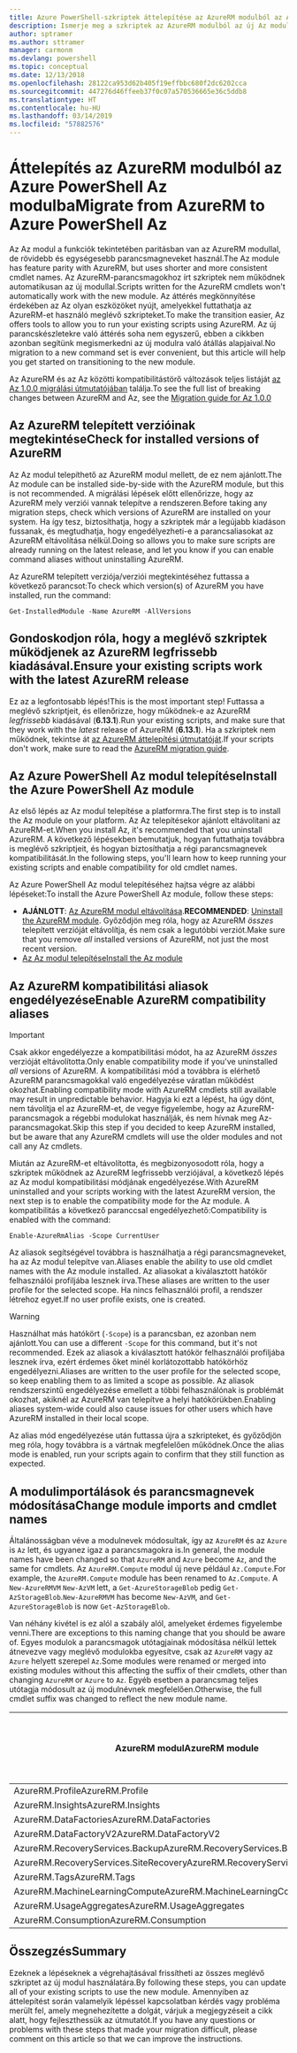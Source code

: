 ```yaml
---
title: Azure PowerShell-szkriptek áttelepítése az AzureRM modulból az Az modulba
description: Ismerje meg a szkriptek az AzureRM modulból az új Az modulba való áttelepítésére szolgáló lépéseket és eszközöket.
author: sptramer
ms.author: sttramer
manager: carmonm
ms.devlang: powershell
ms.topic: conceptual
ms.date: 12/13/2018
ms.openlocfilehash: 28122ca953d62b405f19effbbc680f2dc6202cca
ms.sourcegitcommit: 447276d46ffeeb37f0c07a570536665e36c5ddb8
ms.translationtype: HT
ms.contentlocale: hu-HU
ms.lasthandoff: 03/14/2019
ms.locfileid: "57882576"
---
```

# <a name="migrate-from-azurerm-to-azure-powershell-az"></a><span data-ttu-id="38904-103">Áttelepítés az AzureRM modulból az Azure PowerShell Az modulba</span><span class="sxs-lookup"><span data-stu-id="38904-103">Migrate from AzureRM to Azure PowerShell Az</span></span>

<span data-ttu-id="38904-104">Az Az modul a funkciók tekintetében paritásban van az AzureRM modullal, de rövidebb és egységesebb parancsmagneveket használ.</span><span class="sxs-lookup"><span data-stu-id="38904-104">The Az module has feature parity with AzureRM, but uses shorter and more consistent cmdlet names.</span></span>
<span data-ttu-id="38904-105">Az AzureRM-parancsmagokhoz írt szkriptek nem működnek automatikusan az új modullal.</span><span class="sxs-lookup"><span data-stu-id="38904-105">Scripts written for the AzureRM cmdlets won't automatically work with the new module.</span></span> <span data-ttu-id="38904-106">Az áttérés megkönnyítése érdekében az Az olyan eszközöket nyújt, amelyekkel futtathatja az AzureRM-et használó meglévő szkripteket.</span><span class="sxs-lookup"><span data-stu-id="38904-106">To make the transition easier, Az offers tools to allow you to run your existing scripts using AzureRM.</span></span> <span data-ttu-id="38904-107">Az új parancskészletekre való áttérés soha nem egyszerű, ebben a cikkben azonban segítünk megismerkedni az új modulra való átállás alapjaival.</span><span class="sxs-lookup"><span data-stu-id="38904-107">No migration to a new command set is ever convenient, but this article will help you get started on transitioning to the new module.</span></span>

<span data-ttu-id="38904-108">Az AzureRM és az Az közötti kompatibilitástörő változások teljes listáját [az Az 1.0.0 migrálási útmutatójában](migrate-az-1.0.0.md) találja.</span><span class="sxs-lookup"><span data-stu-id="38904-108">To see the full list of breaking changes between AzureRM and Az, see the [Migration guide for Az 1.0.0](migrate-az-1.0.0.md)</span></span>

## <a name="check-for-installed-versions-of-azurerm"></a><span data-ttu-id="38904-109">Az AzureRM telepített verzióinak megtekintése</span><span class="sxs-lookup"><span data-stu-id="38904-109">Check for installed versions of AzureRM</span></span>

<span data-ttu-id="38904-110">Az Az modul telepíthető az AzureRM modul mellett, de ez nem ajánlott.</span><span class="sxs-lookup"><span data-stu-id="38904-110">The Az module can be installed side-by-side with the AzureRM module, but this is not recommended.</span></span> <span data-ttu-id="38904-111">A migrálási lépések előtt ellenőrizze, hogy az AzureRM mely verziói vannak telepítve a rendszeren.</span><span class="sxs-lookup"><span data-stu-id="38904-111">Before taking any migration steps, check which versions of AzureRM are installed on your system.</span></span> <span data-ttu-id="38904-112">Ha így tesz, biztosíthatja, hogy a szkriptek már a legújabb kiadáson fussanak, és megtudhatja, hogy engedélyezheti-e a parancsaliasokat az AzureRM eltávolítása nélkül.</span><span class="sxs-lookup"><span data-stu-id="38904-112">Doing so allows you to make sure scripts are already running on the latest release, and let you know if you can enable command aliases without uninstalling AzureRM.</span></span>

<span data-ttu-id="38904-113">Az AzureRM telepített verziója/verziói megtekintéséhez futtassa a következő parancsot:</span><span class="sxs-lookup"><span data-stu-id="38904-113">To check which version(s) of AzureRM you have installed, run the command:</span></span>

```powershell-interactive
Get-InstalledModule -Name AzureRM -AllVersions
```

## <a name="ensure-your-existing-scripts-work-with-the-latest-azurerm-release"></a><span data-ttu-id="38904-114">Gondoskodjon róla, hogy a meglévő szkriptek működjenek az AzureRM legfrissebb kiadásával.</span><span class="sxs-lookup"><span data-stu-id="38904-114">Ensure your existing scripts work with the latest AzureRM release</span></span>

<span data-ttu-id="38904-115">Ez az a legfontosabb lépés!</span><span class="sxs-lookup"><span data-stu-id="38904-115">This is the most important step!</span></span> <span data-ttu-id="38904-116">Futtassa a meglévő szkriptjeit, és ellenőrizze, hogy működnek-e az AzureRM _legfrissebb_ kiadásával (__6.13.1__).</span><span class="sxs-lookup"><span data-stu-id="38904-116">Run your existing scripts, and make sure that they work with the _latest_ release of AzureRM (__6.13.1__).</span></span> <span data-ttu-id="38904-117">Ha a szkriptek nem működnek, tekintse át [az AzureRM áttelepítési útmutatóját](/powershell/azure/azurerm/migration-guide.6.0.0).</span><span class="sxs-lookup"><span data-stu-id="38904-117">If your scripts don't work, make sure to read the [AzureRM migration guide](/powershell/azure/azurerm/migration-guide.6.0.0).</span></span>

## <a name="install-the-azure-powershell-az-module"></a><span data-ttu-id="38904-118">Az Azure PowerShell Az modul telepítése</span><span class="sxs-lookup"><span data-stu-id="38904-118">Install the Azure PowerShell Az module</span></span>

<span data-ttu-id="38904-119">Az első lépés az Az modul telepítése a platformra.</span><span class="sxs-lookup"><span data-stu-id="38904-119">The first step is to install the Az module on your platform.</span></span> <span data-ttu-id="38904-120">Az Az telepítésekor ajánlott eltávolítani az AzureRM-et.</span><span class="sxs-lookup"><span data-stu-id="38904-120">When you install Az, it's recommended that you uninstall AzureRM.</span></span> <span data-ttu-id="38904-121">A következő lépésekben bemutatjuk, hogyan futtathatja továbbra is meglévő szkriptjeit, és hogyan biztosíthatja a régi parancsmagnevek kompatibilitását.</span><span class="sxs-lookup"><span data-stu-id="38904-121">In the following steps, you'll learn how to keep running your existing scripts and enable compatibility for old cmdlet names.</span></span>

<span data-ttu-id="38904-122">Az Azure PowerShell Az modul telepítéséhez hajtsa végre az alábbi lépéseket:</span><span class="sxs-lookup"><span data-stu-id="38904-122">To install the Azure PowerShell Az module, follow these steps:</span></span>

* <span data-ttu-id="38904-123">__AJÁNLOTT__: [Az AzureRM modul eltávolítása](/powershell/azure/uninstall-az-ps#uninstall-the-azurerm-module).</span><span class="sxs-lookup"><span data-stu-id="38904-123">__RECOMMENDED__: [Uninstall the AzureRM module](/powershell/azure/uninstall-az-ps#uninstall-the-azurerm-module).</span></span>
  <span data-ttu-id="38904-124">Győződjön meg róla, hogy az AzureRM _összes_ telepített verzióját eltávolítja, és nem csak a legutóbbi verziót.</span><span class="sxs-lookup"><span data-stu-id="38904-124">Make sure that you remove _all_ installed versions of AzureRM, not just the most recent version.</span></span>
* [<span data-ttu-id="38904-125">Az Az modul telepítése</span><span class="sxs-lookup"><span data-stu-id="38904-125">Install the Az module</span></span>](install-az-ps.md)

## <a name="a-namealiasesenable-azurerm-compatibility-aliases"></a><span data-ttu-id="38904-126"><a name="aliases"/>Az AzureRM kompatibilitási aliasok engedélyezése</span><span class="sxs-lookup"><span data-stu-id="38904-126"><a name="aliases"/>Enable AzureRM compatibility aliases</span></span> 

> [!IMPORTANT]
>
> <span data-ttu-id="38904-127">Csak akkor engedélyezze a kompatibilitási módot, ha az AzureRM _összes_ verzióját eltávolította.</span><span class="sxs-lookup"><span data-stu-id="38904-127">Only enable compatibility mode if you've uninstalled _all_ versions of AzureRM.</span></span> <span data-ttu-id="38904-128">A kompatibilitási mód a továbbra is elérhető AzureRM parancsmagokkal való engedélyezése váratlan működést okozhat.</span><span class="sxs-lookup"><span data-stu-id="38904-128">Enabling compatibility mode with AzureRM cmdlets still available may result in unpredictable behavior.</span></span> <span data-ttu-id="38904-129">Hagyja ki ezt a lépést, ha úgy dönt, nem távolítja el az AzureRM-et, de vegye figyelembe, hogy az AzureRM-parancsmagok a régebbi modulokat használják, és nem hívnak meg Az-parancsmagokat.</span><span class="sxs-lookup"><span data-stu-id="38904-129">Skip this step if you decided to keep AzureRM installed, but be aware that any AzureRM cmdlets will use the older modules and not call any Az cmdlets.</span></span>

<span data-ttu-id="38904-130">Miután az AzureRM-et eltávolította, és megbizonyosodott róla, hogy a szkriptek működnek az AzureRM legfrissebb verziójával, a következő lépés az Az modul kompatibilitási módjának engedélyezése.</span><span class="sxs-lookup"><span data-stu-id="38904-130">With AzureRM uninstalled and your scripts working with the latest AzureRM version, the next step is to enable the compatibility mode for the Az module.</span></span> <span data-ttu-id="38904-131">A kompatibilitás a következő paranccsal engedélyezhető:</span><span class="sxs-lookup"><span data-stu-id="38904-131">Compatibility is enabled with the command:</span></span>

```powershell-interactive
Enable-AzureRmAlias -Scope CurrentUser
```

<span data-ttu-id="38904-132">Az aliasok segítségével továbbra is használhatja a régi parancsmagneveket, ha az Az modul telepítve van.</span><span class="sxs-lookup"><span data-stu-id="38904-132">Aliases enable the ability to use old cmdlet names with the Az module installed.</span></span> <span data-ttu-id="38904-133">Az aliasokat a kiválasztott hatókör felhasználói profiljába lesznek írva.</span><span class="sxs-lookup"><span data-stu-id="38904-133">These aliases are written to the user profile for the selected scope.</span></span> <span data-ttu-id="38904-134">Ha nincs felhasználói profil, a rendszer létrehoz egyet.</span><span class="sxs-lookup"><span data-stu-id="38904-134">If no user profile exists, one is created.</span></span>

> [!WARNING]
>
> <span data-ttu-id="38904-135">Használhat más hatókört (`-Scope`) is a parancsban, ez azonban nem ajánlott.</span><span class="sxs-lookup"><span data-stu-id="38904-135">You can use a different `-Scope` for this command, but it's not recommended.</span></span> <span data-ttu-id="38904-136">Ezek az aliasok a kiválasztott hatókör felhasználói profiljába lesznek írva, ezért érdemes őket minél korlátozottabb hatókörhöz engedélyezni.</span><span class="sxs-lookup"><span data-stu-id="38904-136">Aliases are written to the user profile for the selected scope, so keep enabling them to as limited a scope as possible.</span></span> <span data-ttu-id="38904-137">Az aliasok rendszerszintű engedélyezése emellett a többi felhasználónak is problémát okozhat, akiknél az AzureRM van telepítve a helyi hatókörükben.</span><span class="sxs-lookup"><span data-stu-id="38904-137">Enabling aliases system-wide could also cause issues for other users which have AzureRM installed in their local scope.</span></span>

<span data-ttu-id="38904-138">Az alias mód engedélyezése után futtassa újra a szkripteket, és győződjön meg róla, hogy továbbra is a vártnak megfelelően működnek.</span><span class="sxs-lookup"><span data-stu-id="38904-138">Once the alias mode is enabled, run your scripts again to confirm that they still function as expected.</span></span> 

## <a name="change-module-imports-and-cmdlet-names"></a><span data-ttu-id="38904-139">A modulimportálások és parancsmagnevek módosítása</span><span class="sxs-lookup"><span data-stu-id="38904-139">Change module imports and cmdlet names</span></span>

<span data-ttu-id="38904-140">Általánosságban véve a modulnevek módosultak, így az `AzureRM` és az `Azure` is `Az` lett, és ugyanez igaz a parancsmagokra is.</span><span class="sxs-lookup"><span data-stu-id="38904-140">In general, the module names have been changed so that `AzureRM` and `Azure` become `Az`, and the same for cmdlets.</span></span>
<span data-ttu-id="38904-141">Az `AzureRM.Compute` modul új neve például `Az.Compute`.</span><span class="sxs-lookup"><span data-stu-id="38904-141">For example, the `AzureRM.Compute` module has been renamed to `Az.Compute`.</span></span> <span data-ttu-id="38904-142">A `New-AzureRMVM` `New-AzVM` lett, a `Get-AzureStorageBlob` pedig `Get-AzStorageBlob`.</span><span class="sxs-lookup"><span data-stu-id="38904-142">`New-AzureRMVM` has become `New-AzVM`, and `Get-AzureStorageBlob` is now `Get-AzStorageBlob`.</span></span>

<span data-ttu-id="38904-143">Van néhány kivétel is ez alól a szabály alól, amelyeket érdemes figyelembe venni.</span><span class="sxs-lookup"><span data-stu-id="38904-143">There are exceptions to this naming change that you should be aware of.</span></span> <span data-ttu-id="38904-144">Egyes modulok a parancsmagok utótagjainak módosítása nélkül lettek átnevezve vagy meglévő modulokba egyesítve, csak az `AzureRM` vagy az `Azure` helyett szerepel `Az`.</span><span class="sxs-lookup"><span data-stu-id="38904-144">Some modules were renamed or merged into existing modules without this affecting the suffix of their cmdlets, other than changing `AzureRM` or `Azure` to `Az`.</span></span> <span data-ttu-id="38904-145">Egyéb esetben a parancsmag teljes utótagja módosult az új modulnévnek megfelelően.</span><span class="sxs-lookup"><span data-stu-id="38904-145">Otherwise, the full cmdlet suffix was changed to reflect the new module name.</span></span>

| <span data-ttu-id="38904-146">AzureRM modul</span><span class="sxs-lookup"><span data-stu-id="38904-146">AzureRM module</span></span> | <span data-ttu-id="38904-147">Az modul</span><span class="sxs-lookup"><span data-stu-id="38904-147">Az module</span></span> | <span data-ttu-id="38904-148">Módosult a parancsmag utótagja?</span><span class="sxs-lookup"><span data-stu-id="38904-148">Cmdlet suffix changed?</span></span> |
|----------------|-----------|------------------------|
| <span data-ttu-id="38904-149">AzureRM.Profile</span><span class="sxs-lookup"><span data-stu-id="38904-149">AzureRM.Profile</span></span> | <span data-ttu-id="38904-150">Az.Accounts</span><span class="sxs-lookup"><span data-stu-id="38904-150">Az.Accounts</span></span> | <span data-ttu-id="38904-151">Igen</span><span class="sxs-lookup"><span data-stu-id="38904-151">Yes</span></span> |
| <span data-ttu-id="38904-152">AzureRM.Insights</span><span class="sxs-lookup"><span data-stu-id="38904-152">AzureRM.Insights</span></span> | <span data-ttu-id="38904-153">Az.Monitor</span><span class="sxs-lookup"><span data-stu-id="38904-153">Az.Monitor</span></span> | <span data-ttu-id="38904-154">Igen</span><span class="sxs-lookup"><span data-stu-id="38904-154">Yes</span></span> |
| <span data-ttu-id="38904-155">AzureRM.DataFactories</span><span class="sxs-lookup"><span data-stu-id="38904-155">AzureRM.DataFactories</span></span> | <span data-ttu-id="38904-156">Az.DataFactory</span><span class="sxs-lookup"><span data-stu-id="38904-156">Az.DataFactory</span></span> | <span data-ttu-id="38904-157">Igen</span><span class="sxs-lookup"><span data-stu-id="38904-157">Yes</span></span> |
| <span data-ttu-id="38904-158">AzureRM.DataFactoryV2</span><span class="sxs-lookup"><span data-stu-id="38904-158">AzureRM.DataFactoryV2</span></span> | <span data-ttu-id="38904-159">Az.DataFactory</span><span class="sxs-lookup"><span data-stu-id="38904-159">Az.DataFactory</span></span> | <span data-ttu-id="38904-160">Igen</span><span class="sxs-lookup"><span data-stu-id="38904-160">Yes</span></span> |
| <span data-ttu-id="38904-161">AzureRM.RecoveryServices.Backup</span><span class="sxs-lookup"><span data-stu-id="38904-161">AzureRM.RecoveryServices.Backup</span></span> | <span data-ttu-id="38904-162">Az.RecoveryServices</span><span class="sxs-lookup"><span data-stu-id="38904-162">Az.RecoveryServices</span></span> | <span data-ttu-id="38904-163">Nem</span><span class="sxs-lookup"><span data-stu-id="38904-163">No</span></span> |
| <span data-ttu-id="38904-164">AzureRM.RecoveryServices.SiteRecovery</span><span class="sxs-lookup"><span data-stu-id="38904-164">AzureRM.RecoveryServices.SiteRecovery</span></span> | <span data-ttu-id="38904-165">Az.RecoveryServices</span><span class="sxs-lookup"><span data-stu-id="38904-165">Az.RecoveryServices</span></span> | <span data-ttu-id="38904-166">Nem</span><span class="sxs-lookup"><span data-stu-id="38904-166">No</span></span> |
| <span data-ttu-id="38904-167">AzureRM.Tags</span><span class="sxs-lookup"><span data-stu-id="38904-167">AzureRM.Tags</span></span> | <span data-ttu-id="38904-168">Az.Resources</span><span class="sxs-lookup"><span data-stu-id="38904-168">Az.Resources</span></span> | <span data-ttu-id="38904-169">Nem</span><span class="sxs-lookup"><span data-stu-id="38904-169">No</span></span> |
| <span data-ttu-id="38904-170">AzureRM.MachineLearningCompute</span><span class="sxs-lookup"><span data-stu-id="38904-170">AzureRM.MachineLearningCompute</span></span> | <span data-ttu-id="38904-171">Az.MachineLearning</span><span class="sxs-lookup"><span data-stu-id="38904-171">Az.MachineLearning</span></span> | <span data-ttu-id="38904-172">Nem</span><span class="sxs-lookup"><span data-stu-id="38904-172">No</span></span> |
| <span data-ttu-id="38904-173">AzureRM.UsageAggregates</span><span class="sxs-lookup"><span data-stu-id="38904-173">AzureRM.UsageAggregates</span></span> | <span data-ttu-id="38904-174">Az.Billing</span><span class="sxs-lookup"><span data-stu-id="38904-174">Az.Billing</span></span> | <span data-ttu-id="38904-175">Nem</span><span class="sxs-lookup"><span data-stu-id="38904-175">No</span></span> |
| <span data-ttu-id="38904-176">AzureRM.Consumption</span><span class="sxs-lookup"><span data-stu-id="38904-176">AzureRM.Consumption</span></span> | <span data-ttu-id="38904-177">Az.Billing</span><span class="sxs-lookup"><span data-stu-id="38904-177">Az.Billing</span></span> | <span data-ttu-id="38904-178">Nem</span><span class="sxs-lookup"><span data-stu-id="38904-178">No</span></span> |

## <a name="summary"></a><span data-ttu-id="38904-179">Összegzés</span><span class="sxs-lookup"><span data-stu-id="38904-179">Summary</span></span>

<span data-ttu-id="38904-180">Ezeknek a lépéseknek a végrehajtásával frissítheti az összes meglévő szkriptet az új modul használatára.</span><span class="sxs-lookup"><span data-stu-id="38904-180">By following these steps, you can update all of your existing scripts to use the new module.</span></span> <span data-ttu-id="38904-181">Amennyiben az áttelepítést során valamelyik lépéssel kapcsolatban kérdés vagy probléma merült fel, amely megnehezítette a dolgát, várjuk a megjegyzéseit a cikk alatt, hogy fejleszthessük az útmutatót.</span><span class="sxs-lookup"><span data-stu-id="38904-181">If you have any questions or problems with these steps that made your migration difficult, please comment on this article so that we can improve the instructions.</span></span>

